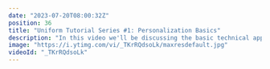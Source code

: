 ```yaml
---
date: "2023-07-20T08:00:32Z"
position: 36
title: "Uniform Tutorial Series #1: Personalization Basics"
description: "In this video we'll be discussing the basic technical approaches of personalization. By the end you'll know why Uniform's approach is highly scalable and easy to use. Ready to dive in?"
image: "https://i.ytimg.com/vi/_TKrRQdsoLk/maxresdefault.jpg"
videoId: "_TKrRQdsoLk"
---
```


